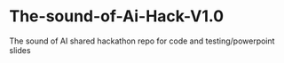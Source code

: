 # The-sound-of-Ai-Hack-V1.0
The sound of AI shared hackathon repo for code and testing/powerpoint slides
